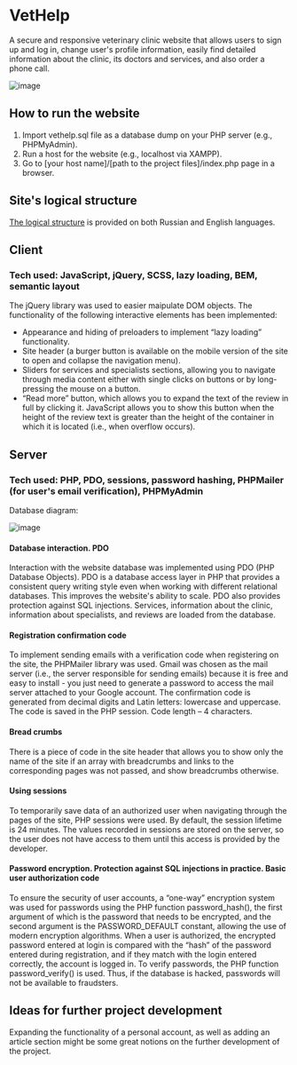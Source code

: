 # VetHelp
A secure and responsive veterinary clinic website that allows users to sign up and log in, change user's profile information, easily find detailed information about the clinic, its doctors and services, and also order a phone call.

![image](https://github.com/MarkIzraylev/vethelp/assets/68638924/a81cea73-205e-4452-b8e1-c3698f6fadce)

## How to run the website
1. Import vethelp.sql file as a database dump on your PHP server (e.g., PHPMyAdmin).
2. Run a host for the website (e.g., localhost via XAMPP).
3. Go to [your host name]/[path to the project files]/index.php page in a browser.

## Site's logical structure
[The logical structure](img/logical_structure.png) is provided on both Russian and English languages.

## Client
### Tech used: JavaScript, jQuery, SCSS, lazy loading, BEM, semantic layout

The jQuery library was used to easier maipulate DOM objects. The functionality of the following interactive elements has been implemented:
* Appearance and hiding of preloaders to implement “lazy loading” functionality.
* Site header (a burger button is available on the mobile version of the site to open and collapse the navigation menu).
* Sliders for services and specialists sections, allowing you to navigate through media content either with single clicks on buttons or by long-pressing the mouse on a button.
* “Read more” button, which allows you to expand the text of the review in full by clicking it. JavaScript allows you to show this button when the height of the review text is greater than the height of the container in which it is located (i.e., when overflow occurs).

## Server
### Tech used: PHP, PDO, sessions, password hashing, PHPMailer (for user's email verification), PHPMyAdmin
Database diagram:

![image](https://github.com/MarkIzraylev/vethelp/assets/68638924/5164a420-b62a-412f-8762-092e8c41eacd)

#### Database interaction. PDO
Interaction with the website database was implemented using PDO (PHP Database Objects). PDO is a database access layer in PHP that provides a consistent query writing style even when working with different relational databases. This improves the website's ability to scale. PDO also provides protection against SQL injections. Services, information about the clinic, information about specialists, and reviews are loaded from the database.

#### Registration confirmation code
To implement sending emails with a verification code when registering on the site, the PHPMailer library was used. Gmail was chosen as the mail server (i.e., the server responsible for sending emails) because it is free and easy to install - you just need to generate a password to access the mail server attached to your Google account. The confirmation code is generated from decimal digits and Latin letters: lowercase and uppercase. The code is saved in the PHP session. Code length – 4 characters.

#### Bread crumbs
There is a piece of code in the site header that allows you to show only the name of the site if an array with breadcrumbs and links to the corresponding pages was not passed, and show breadcrumbs otherwise.

#### Using sessions
To temporarily save data of an authorized user when navigating through the pages of the site, PHP sessions were used. By default, the session lifetime is 24 minutes. The values ​​recorded in sessions are stored on the server, so the user does not have access to them until this access is provided by the developer.

#### Password encryption. Protection against SQL injections in practice. Basic user authorization code
To ensure the security of user accounts, a “one-way” encryption system was used for passwords using the PHP function password_hash(), the first argument of which is the password that needs to be encrypted, and the second argument is the PASSWORD_DEFAULT constant, allowing the use of modern encryption algorithms. When a user is authorized, the encrypted password entered at login is compared with the “hash” of the password entered during registration, and if they match with the login entered correctly, the account is logged in. To verify passwords, the PHP function password_verify() is used. Thus, if the database is hacked, passwords will not be available to fraudsters.

## Ideas for further project development
Expanding the functionality of a personal account, as well as adding an article section might be some great notions on the further development of the project.
